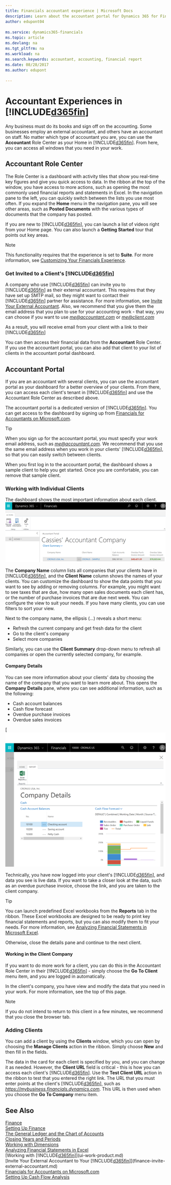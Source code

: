 ```yaml
---
title: Financials accountant experience | Microsoft Docs
description: Learn about the accountant portal for Dynamics 365 for Financials and the Accountant Role Center that supports internal and external accountants in the client company.
author: edupont04

ms.service: dynamics365-financials
ms.topic: article
ms.devlang: na
ms.tgt_pltfrm: na
ms.workload: na
ms.search.keywords: accountant, accounting, financial report
ms.date: 08/28/2017
ms.author: edupont

---
```

# Accountant Experiences in [!INCLUDE[d365fin](includes/d365fin_md.md)]
Any business must do its books and sign off on the accounting. Some businesses employ an external accountant, and others have an accountant on staff. No matter which type of accountant you are, you can use the **Accountant** Role Center as your Home in [!INCLUDE[d365fin](includes/d365fin_md.md)]. From here, you can access all windows that you need in your work.  

## Accountant Role Center
The Role Center is a dashboard with activity tiles that show you real-time key figures and give you quick access to data. In the ribbon at the top of the window, you have access to more actions, such as opening the most commonly used financial reports and statements in Excel. In the navigation pane to the left, you can quickly switch between the lists you use most often. If you expand the **Home** menu in the navigation pane, you will see other areas, such as **Posted Documents** with the various types of documents that the company has posted.  

If you are new to [!INCLUDE[d365fin](includes/d365fin_md.md)], you can launch a list of videos right from your Home page. You can also launch a **Getting Started** tour that points out key areas.  

> [!NOTE]  
>  This functionality requires that the experience is set to **Suite**. For more information, see [Customizing Your Financials Experience](ui-experiences.md).  

### Get Invited to a Client's [!INCLUDE[d365fin](includes/d365fin_md.md)]
A company who use [!INCLUDE[d365fin](includes/d365fin_md.md)] can invite you to [!INCLUDE[d365fin](includes/d365fin_md.md)] as their external accountant. This requires that they have set up SMTP mail, so they might want to contact their [!INCLUDE[d365fin](includes/d365fin_md.md)] partner for assistance. For more information, see [Invite Your External Accountant](finance-invite-external-accountant.md). Also, we recommend that you give them the email address that you plan to use for your accounting work - that way, you can choose if you want to use *me@accountant.com* or *me@client.com*  

As a result, you will receive email from your client with a link to their [!INCLUDE[d365fin](includes/d365fin_md.md)]  

You can then access their financial data from the **Accountant** Role Center. If you use the accountant portal, you can also add that client to your list of clients in the accountant portal dashboard.  

## Accountant Portal
If you are an accountant with several clients, you can use the accountant portal as your dashboard for a better overview of your clients. From there, you can access each client's tenant in [!INCLUDE[d365fin](includes/d365fin_md.md)] and use the Accountant Role Center as described above.  

The accountant portal is a dedicated version of [!INCLUDE[d365fin](includes/d365fin_md.md)]. You can get access to the dashboard by signing up from [Financials for Accountants on Microsoft.com](https://www.microsoft.com/en-us/dynamics365/financial-insights-for-accountants).  

> [!TIP]  
>  When you sign up for the accountant portal, you must specify your work email address, such as *me@accountant.com*. We recommend that you use the same email address when you work in your clients' [!INCLUDE[d365fin](includes/d365fin_md.md)], so that you can easily switch between clients.  

When you first log in to the accountant portal, the dashboard shows a sample client to help you get started. Once you are comfortable, you can remove that sample client.  

### Working with Individual Clients
The dashboard shows the most important information about each client.  
[![Accountant Portal](./media/ui-extensions-accportal/accountant-portal.png)](https://go.microsoft.com/fwlink/?linkid=851257)

The **Company Name** column lists all companies that your clients have in [!INCLUDE[d365fin](includes/d365fin_md.md)], and the **Client Name** column shows the names of your clients. You can customize the dashboard to show the data points that you want to see by adding or removing columns. For example, you might want to see taxes that are due, how many open sales documents each client has, or the number of purchase invoices that are due next week. You can configure the view to suit your needs. If you have many clients, you can use filters to sort your view.  

Next to the company name, the ellipsis (...) reveals a short menu:

-   Refresh the current company and get fresh data for the client  
-   Go to the client's company  
-   Select more companies  

Similarly, you can use the **Client Summary** drop-down menu to refresh all companies or open the currently selected company, for example.  

#### Company Details
You can see more information about your clients' data by choosing the name of the company that you want to learn more about. This opens the **Company Details** pane, where you can see additional information, such as the following:  

-   Cash account balances  
-   Cash flow forecast  
-   Overdue purchase invoices  
-   Overdue sales invoices  

[![Client company details in Accountant Hub ](./media/finance-accounting/accountant-company-details.png)

Technically, you have now logged into your client's [!INCLUDE[d365fin](includes/d365fin_md.md)], and data you see is live data. If you want to take a closer look at the data, such as an overdue purchase invoice, choose the link, and you are taken to the client company.  

> [!TIP]  
>  You can launch predefined Excel workbooks from the **Reports** tab in the ribbon. These Excel workbooks are designed to be ready to print key financial statements and reports, but you can also modify them to fit your needs. For more information, see [Analyzing Financial Statements in Microsoft Excel](finance-analyze-excel.md).  

Otherwise, close the details pane and continue to the next client.  

#### Working in the Client Company
If you want to do more work for a client, you can do this in the Accountant Role Center in their [!INCLUDE[d365fin](includes/d365fin_md.md)] - simply choose the **Go To Client** menu item, and you are logged in automatically.  

In the client's company, you have view and modify the data that you need in your work. For more information, see the top of this page.

> [!NOTE]  
>  If you do not intend to return to this client in a few minutes, we recommend that you close the browser tab.  

### Adding Clients
You can add a client by using the **Clients** window, which you can open by choosing the **Manage Clients** action in the ribbon. Simply choose **New** and then fill in the fields.  

The data in the card for each client is specified by you, and you can change it as needed. However, the **Client URL** field is critical - this is how you can access each client's [!INCLUDE[d365fin](includes/d365fin_md.md)]. Use the **Test Client URL** action in the ribbon to test that you entered the right link. The URL that you must enter points at the client's [!INCLUDE[d365fin](includes/d365fin_md.md)], such as *https://mybusiness.financials.dynamics.com*. This URL is then used when you choose the **Go To Company** menu item.  

<!--If you have been invited to a client's [!INCLUDE[d365fin](includes/d365fin_md.md)] and signed in with your work account, then the client will be added to your dashboard in the accountant portal. -->

## See Also
[Finance](finance.md)  
[Setting Up Finance](finance-setup-finance.md)  
[The General Ledger and the Chart of Accounts](finance-general-ledger.md)  
[Closing Years and Periods](year-close-years-periods.md)  
[Working with Dimensions](finance-dimensions.md)  
[Analyzing Financial Statements in Excel](finance-analyze-excel.md)  
[Working with [!INCLUDE[d365fin](includes/d365fin_md.md)]](ui-work-product.md)  
[Invite Your External Accountant to Your [!INCLUDE[d365fin](includes/d365fin_md.md)]](finance-invite-external-accountant.md)  
[Financials for Accountants on Microsoft.com](https://www.microsoft.com/en-us/dynamics365/financial-insights-for-accountants)  
[Setting Up Cash Flow Analysis](finance-setup-cash-flow-analyses.md)  
